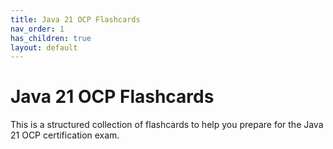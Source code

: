 ```yaml
---
title: Java 21 OCP Flashcards
nav_order: 1
has_children: true
layout: default
---
```


# Java 21 OCP Flashcards

This is a structured collection of flashcards to help you prepare for the Java 21 OCP certification exam.
